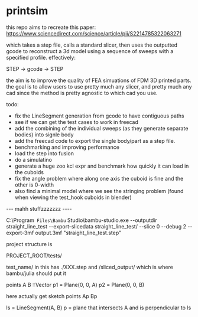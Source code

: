 # printsim

this repo aims to recreate this paper:
https://www.sciencedirect.com/science/article/pii/S2214785322063271


which takes a step file, calls a standard slicer, then uses the outputted gcode to reconstruct a 3d model
using a sequence of sweeps with a specified profile. effectively:

STEP -> gcode -> STEP 

the aim is to improve the quality of FEA simuations of FDM 3D printed parts.
the goal is to allow users to use pretty much any slicer, and pretty much any cad
since the method is pretty agnostic to which cad you use.

todo:
* fix the LineSegment generation from gcode to have contiguous paths 
* see if we can get the test cases to work in freecad
* add the combining of the individual sweeps (as they generate separate bodies) into signle body 
* add the freecad code to export the single body/part as a step file. 
* benchmarking and improving performance
* load the step into fusion
* do a simulatino 
* generate a huge zoo kcl expr and benchmark how quickly it can load in the cuboids
* fix the angle problem where along one axis the cuboid is fine and the other is 0-width
* also find a minimal model where we see the stringing problem (found when viewing the test_hook cuboids in blender)



--- mahh stuffzzzzzzz ----

C:\Program` Files\Bambu` Studio\bambu-studio.exe --outputdir straight_line_test --export-slicedata straight_line_test/ --slice 0 --debug 2 --export-3mf output.3mf "straight_line_test.step"

project structure is 


PROJECT_ROOT/tests/ 

test_name/
in this has ./XXX.step 
and /sliced_output/
which is where bambu/julia should put it

points A B ::Vector
p1 = Plane(0, 0, A)
p2 = Plane(0, 0, B)

here actually get sketch points Ap Bp 


ls = LineSegment(A, B)
p = plane that intersects A and is perpendicular to ls